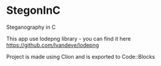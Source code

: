 # StegonInC
Steganography in C 

This app use lodepng library - you can find it here https://github.com/lvandeve/lodepng

Project is made using Clion and is exported to Code::Blocks
